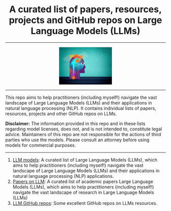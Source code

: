 <h1 align="center">A curated list of papers, resources, projects and GitHub repos on Large Language Models (LLMs)</h1>

---

<p align="center">
  <img width="33%" src="imgs/LLMs.jpeg" />
</p>

---

This repo aims to help practitioners (including myself!) navigate the vast landscape of Large Language Models (LLMs) and their applications in natural language processing (NLP). It contains individual lists of papers, resources, projects and other GitHub repos on LLMs.

**Disclaimer:** The information provided in this repo and in these lists regarding model licenses, does not, and is not intended to, constitute legal advice. Maintainers of this repo are not responsible for the actions of third parties who use the models. Please consult an attorney before using models for commercial purposes.

---

1. [LLM models](LLM-models.md): A curated list of Large Language Models (LLMs), which aims to help practitioners (including myself!) navigate the vast landscape of Large Language Models (LLMs) and their applications in natural language processing (NLP) applications.
2. [Papers on LLM](LLM-papers.md): A curated list of academic papers Large Language Models (LLMs), which aims to help practitioners (including myself!) navigate the vast landscape of research in Large Language Models (LLMs)
3. [LLM GitHub repos](LLM-repos.md): Some excellent GitHub repos on LLMs resources.
